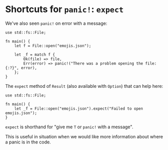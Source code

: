 # Shortcuts for `panic!`: `expect`

We've also seen `panic!` on error with a message:

```rust,should_panic
use std::fs::File;

fn main() {
    let f = File::open("emojis.json");

    let _f = match f {
        Ok(file) => file,
        Err(error) => panic!("There was a problem opening the file: {:?}", error),
    };
}
````

The `expect` method of `Result` (also available with `Option`) that can help here:

```rust,should_panic
use std::fs::File;

fn main() {
    let _f = File::open("emojis.json").expect("Failed to open emojis.json");
}
```

`expect` is shorthand for "give me `T` or `panic!` with a message".

This is useful in situation when we would like more information about where a
panic is in the code.
